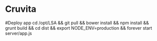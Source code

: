 Cruvita
===

#Deploy app
cd /opt/LSA && git pull && bower install && npm install && grunt build && cd dist && export NODE_ENV=production && forever start server/app.js

